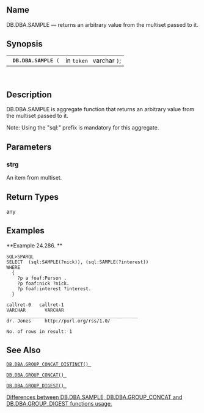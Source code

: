 <div id="fn_sample" class="refentry">

<div class="titlepage">

</div>

<div class="refnamediv">

## Name

DB.DBA.SAMPLE — returns an arbitrary value from the multiset passed to
it.

</div>

<div class="refsynopsisdiv">

## Synopsis

<div id="fsyn_sample" class="funcsynopsis">

|                            |                          |
|----------------------------|--------------------------|
| ` `**`DB.DBA.SAMPLE`**` (` | in `token ` varchar `)`; |

<div class="funcprototype-spacer">

 

</div>

</div>

</div>

<div id="desc_sample" class="refsect1">

## Description

DB.DBA.SAMPLE is aggregate function that returns an arbitrary value from
the multiset passed to it.

Note: Using the "sql:" prefix is mandatory for this aggregate.

</div>

<div id="params_sample" class="refsect1">

## Parameters

<div id="id102653" class="refsect2">

### strg

An item from multiset.

</div>

</div>

<div id="ret_sample" class="refsect1">

## Return Types

any

</div>

<div id="examples_sample" class="refsect1">

## Examples

<div id="ex_sample" class="example">

**Example 24.286. **

<div class="example-contents">

``` programlisting
SQL>SPARQL
SELECT  (sql:SAMPLE(?nick)), (sql:SAMPLE(?interest))
WHERE
  {
    ?p a foaf:Person .
    ?p foaf:nick ?nick.
    ?p foaf:interest ?interest.
  }

callret-0   callret-1
VARCHAR       VARCHAR
________________________________________________
dr. Jones     http://purl.org/rss/1.0/

No. of rows in result: 1
```

</div>

</div>

  

</div>

<div id="seealso_sample" class="refsect1">

## See Also

<a href="fn_group_concat_distinct.html" class="link"
title="DB.DBA.GROUP_CONCAT_DISTINCT"><code
class="function">DB.DBA.GROUP_CONCAT_DISTINCT() </code></a>

<a href="fn_group_concat.html" class="link"
title="DB.DBA.GROUP_CONCAT"><code
class="function">DB.DBA.GROUP_CONCAT() </code></a>

<a href="fn_group_digest.html" class="link"
title="DB.DBA.GROUP_DIGEST"><code
class="function">DB.DBA.GROUP_DIGEST() </code></a>

<a href="samplegroupconcatdigest.html" class="link"
title="1.5.59. What is the difference between the functions SAMPLE, GROUP_CONCAT and GROUP_DIGEST?">Differences
between DB.DBA.SAMPLE, DB.DBA.GROUP_CONCAT and DB.DBA.GROUP_DIGEST
functions usage.</a>

</div>

</div>
